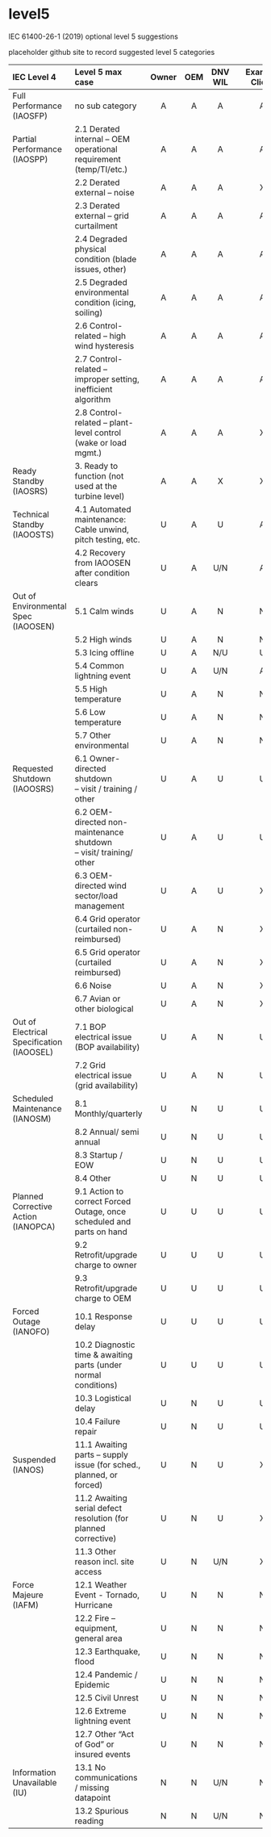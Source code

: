 # level5
IEC 61400-26-1 (2019) optional level 5 suggestions


placeholder github site to record suggested level 5 categories

| IEC Level 4      | Level 5 max case   | Owner  | OEM    | DNV WIL |         | Example Client |
| :-------------- | :---------------- | :----: | :----: | :-----: | :-----: | :------------: |
| Full Performance <br>(IAOSFP)| no sub category    | A      |A       |A        |         | A              |
| Partial Performance <br>(IAOSPP)| 2.1 Derated internal – OEM operational requirement (temp/TI/etc.)    | A      |A       |A        |         | A              |
|    | 2.2 Derated external – noise   | A      |A       |A        |         |X             |
|    | 2.3 Derated external – grid curtailment   | A      |A       |A        |         | A              |
|    | 2.4 Degraded physical condition (blade issues, other)  | A      |A       |A        |         | A              |
|    | 2.5 Degraded environmental condition (icing, soiling)   | A      |A       |A        |         | A              |
|    | 2.6 Control-related – high wind hysteresis   | A      |A       |A        |         | A              |
|    | 2.7 Control-related – improper setting, inefficient algorithm | A      |A       |A        |         | A              |
|    | 2.8 Control-related – plant-level control (wake or load mgmt.)   | A      |A       |A        |         | X             |
| Ready Standby <br>(IAOSRS)   | 3. Ready to function (not used at the turbine level)  | A      |A       |X        |         | X              |
| Technical Standby <br>(IAOOSTS)   | 4.1 Automated maintenance: Cable unwind, pitch testing, etc.  | U      |A       |U       |         | A              |
|    | 4.2 Recovery from IAOOSEN after condition clears | U      |A       |U/N        |         | A              |
|  Out of Environmental Spec (IAOOSEN)  | 5.1 Calm winds  | U      |A       |  N       |       | N   |
|    | 5.2 High winds   | U      |A       | N      |         | N              |
|    | 5.3 Icing offline  | U      |A       | N/U      |         | U              |
|    | 5.4 Common lightning event  | U      |A       | U/N      |         | A              |
|    | 5.5 High temperature   | U      |A       | N      |         | N             |
|    | 5.6 Low temperature   | U      |A       | N      |         | N              |
|    | 5.7 Other environmental   | U      |A       | N      |         | N              |
| Requested Shutdown <br> (IAOOSRS) | 6.1 Owner-directed shutdown <br>– visit / training / other   | U      |A       | U     |         | U             |
|  | 6.2 OEM-directed non-maintenance shutdown <br>– visit/ training/ other  | U      |A       | U      |         | U             |
|  | 6.3 OEM-directed wind sector/load management | U      |A       | U      |         | X              |
|  | 6.4 Grid operator (curtailed non- reimbursed)  | U      |A       | N      |         | X              |
|  | 6.5 Grid operator (curtailed reimbursed) | U      |A       | N      |         | X              |
|  | 6.6 Noise  | U      |A       | N      |         | X             |
|  | 6.7 Avian or other biological  | U      |A       | N      |         | X             |
| Out of Electrical Specification (IAOOSEL)   | 7.1 BOP electrical issue (BOP availability) | U      |A       | N      |         | U             |
|   | 7.2 Grid electrical issue (grid availability) | U      |A       | N      |         | U             |
| Scheduled Maintenance (IANOSM)  | 8.1 Monthly/quarterly| U      |N       | U     |         | U             |
|   | 8.2 Annual/ semi annual | U      |N       | U      |         | U              |
|   | 8.3 Startup / EOW | U      |N      | U      |         | U              |
|   | 8.4 Other | U      |N       | U      |         | U              |
| Planned Corrective Action (IANOPCA)  | 9.1 Action to correct Forced Outage, once scheduled and parts on hand | U      |U      | U      |         | U              |
|   | 9.2 Retrofit/upgrade charge to owner | U      |U       | U     |         | U             |
|   | 9.3 Retrofit/upgrade charge to OEM | U      |U       | U     |         | U              |
| Forced Outage (IANOFO)  | 10.1 Response delay | U      |U      |U      |         | U             |
|   | 10.2 Diagnostic time & awaiting parts (under normal conditions) | U      |U       | U     |         | U             |
|   | 10.3 Logistical delay | U      | N      | U      |         | U              |
|   | 10.4 Failure repair | U      | N      | U      |         | U             |
| Suspended (IANOS)  | 11.1 Awaiting parts – supply issue (for sched., planned, or forced) | U      |N       | U     |         | X             |
|   | 11.2 Awaiting serial defect resolution (for planned corrective) | U      |N      | U     |         | X             |
|   | 11.3 Other reason incl. site access | U      |N       | U/N      |         |X              |
|  Force Majeure (IAFM) | 12.1 Weather Event - Tornado, Hurricane | U      |N      | N      |         | N             |
|  | 12.2 Fire – equipment, general area| U      |N      | N      |         | N              |
|  | 12.3 Earthquake, flood | U      |N      | N      |         | N              |
|  | 12.4 Pandemic / Epidemic| U      |N       | N      |         | N             |
|  | 12.5 Civil Unrest| U      |N       | N      |         | N             |
|  | 12.6 Extreme lightning event | U      |N       | N      |         | N              |
|  | 12.7 Other “Act of God” or insured events | U      |N      | N      |         | N              |
| Information Unavailable (IU) | 13.1 No communications / missing datapoint | N     |N       | U/N      |         | N              |
| | 13.2 Spurious reading | N      |N       | U/N      |         | N              |

